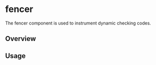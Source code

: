 # fencer

The fencer component is used to instrument dynamic checking codes.




## Overview

## Usage
